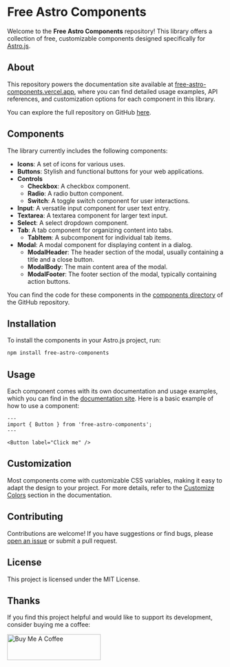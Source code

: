 # Free Astro Components

Welcome to the **Free Astro Components** repository! This library offers a collection of free, customizable components designed specifically for [Astro.js](https://astro.build/).

## About

This repository powers the documentation site available at [free-astro-components.vercel.app](https://free-astro-components.vercel.app), where you can find detailed usage examples, API references, and customization options for each component in this library.

You can explore the full repository on GitHub [here](https://github.com/denv17/free-astro-components).

## Components

The library currently includes the following components:

- **Icons**: A set of icons for various uses.
- **Buttons**: Stylish and functional buttons for your web applications.
- **Controls**
  - **Checkbox**: A checkbox component.
  - **Radio**: A radio button component.
  - **Switch**: A toggle switch component for user interactions.
- **Input**: A versatile input component for user text entry.
- **Textarea**: A textarea component for larger text input.
- **Select**: A select dropdown component.
- **Tab**: A tab component for organizing content into tabs.
  - **TabItem**: A subcomponent for individual tab items.
- **Modal**: A modal component for displaying content in a dialog.
  - **ModalHeader**: The header section of the modal, usually containing a title and a close button.
  - **ModalBody**: The main content area of the modal.
  - **ModalFooter**: The footer section of the modal, typically containing action buttons.

You can find the code for these components in the [components directory](https://github.com/denv17/free-astro-components/tree/main/src/components) of the GitHub repository.

## Installation

To install the components in your Astro.js project, run:

```bash
npm install free-astro-components
```

## Usage

Each component comes with its own documentation and usage examples, which you can find in the [documentation site](https://free-astro-components.vercel.app). Here is a basic example of how to use a component:

```astro
---
import { Button } from 'free-astro-components';
---

<Button label="Click me" />
```

## Customization

Most components come with customizable CSS variables, making it easy to adapt the design to your project. For more details, refer to the [Customize Colors](https://free-astro-components.vercel.app/customize-colors) section in the documentation.

## Contributing

Contributions are welcome! If you have suggestions or find bugs, please [open an issue](https://github.com/denv17/free-astro-components/issues) or submit a pull request.

## License

This project is licensed under the MIT License.

## Thanks

If you find this project helpful and would like to support its development, consider buying me a coffee:

[<img src="https://cdn.buymeacoffee.com/buttons/v2/default-blue.png" alt="Buy Me A Coffee" style="height: 60px !important;width: 217px !important;" >](https://buymeacoffee.com/denv)
